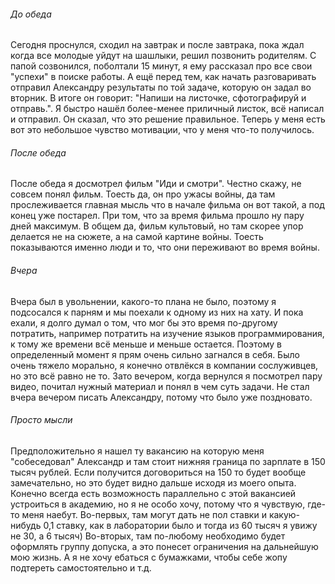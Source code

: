 ###### До обеда
Сегодня проснулся, сходил на завтрак и после завтрака, пока ждал когда все молодые уйдут на шашлыки, решил позвонить родителям. С папой созвонился, поболтали 15 минут, я ему рассказал про все свои "успехи" в поиске работы. А ещё перед тем, как начать разговаривать отправил Александру результаты по той задаче, которую он задал во вторник. В итоге он говорит: "Напиши на листочке, сфотографируй и отправь.". Я быстро нашёл более-менее приличный листок, всё написал и отправил. Он сказал, что это решение правильное. 
Теперь у меня есть вот это небольшое чувство мотивации, что у меня что-то получилось.
###### После обеда
После обеда я досмотрел фильм "Иди и смотри". Честно скажу, не совсем понял фильм. Тоесть да, он про ужасы войны, да там прослеживается главная мысль что в начале фильма он вот такой, а под конец уже постарел. При том, что за время фильма прошло ну пару дней максимум. В общем да, фильм культовый, но там скорее упор делается не на сюжете, а на самой картине войны. Тоесть показываются именно люди и то, что они переживают во время войны.
###### Вчера
Вчера был в увольнении, какого-то плана не было, поэтому я подсосался к парням и мы поехали к одному из них на хату. И пока ехали, я долго думал о том, что мог бы это время по-другому потратить, например потратить на изучение языков программирования, к тому же времени всё меньше и меньше остается. 
Поэтому в определенный момент я прям очень сильно загнался в себя. Было очень тяжело морально, я конечно отвлёкся в компании сослуживцев, но это всё равно не то. Зато вечером, когда вернулся я посмотрел пару видео, почитал нужный материал и понял в чем суть задачи. Не стал вчера вечером писать Александру, потому что было уже поздновато.
###### Просто мысли
Предположительно я нашел ту вакансию на которую меня "собеседовал" Александр и там стоит нижняя граница по зарплате в 150 тысяч рублей. Если получится договориться на 150 то будет вообще замечательно, но это будет видно дальше исходя из моего опыта.
Конечно всегда есть возможность параллельно с этой вакансией устроиться в академию, но я не особо хочу, потому что я чувствую, где-то меня наебут. Во-первых, там могут дать не пол ставки и какую-нибудь 0,1 ставку, как в лаборатории было и тогда из 60 тысяч я увижу не 30, а 6 тысяч)
Во-вторых, там по-любому необходимо будет оформлять группу допуска, а это понесет ограничения на дальнейшую мою жизнь. А я не хочу ебаться с бумажками, чтобы себе жопу подтереть самостоятельно и т.д.